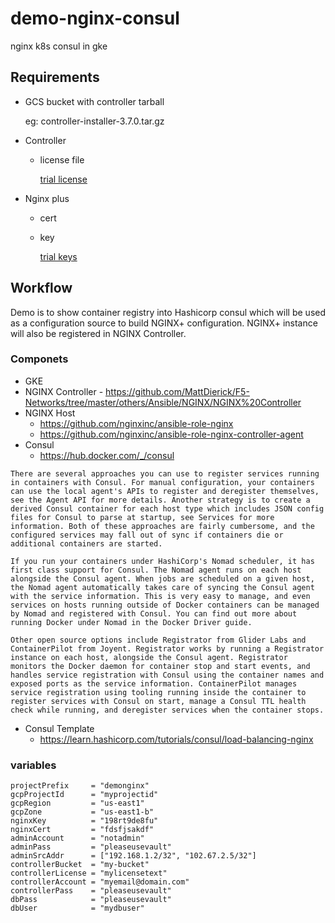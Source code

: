 # demo-nginx-consul
nginx k8s consul in gke

## Requirements

- GCS bucket with controller tarball

    eg: controller-installer-3.7.0.tar.gz

- Controller
  - license file
  
    [trial license](https://www.nginx.com/free-trial-request-nginx-controller/)

- Nginx plus
  - cert
  - key
  
    [trial keys](https://www.nginx.com/free-trial-request/)

## Workflow

Demo is to show container registry into Hashicorp consul which will be used as a configuration source to build NGINX+ configuration. NGINX+ instance will also be registered in NGINX Controller.

### Componets

- GKE
- NGINX Controller - https://github.com/MattDierick/F5-Networks/tree/master/others/Ansible/NGINX/NGINX%20Controller
- NGINX Host
  - https://github.com/nginxinc/ansible-role-nginx
  - https://github.com/nginxinc/ansible-role-nginx-controller-agent
- Consul
  - https://hub.docker.com/_/consul
``` Service Discovery with Containers
There are several approaches you can use to register services running in containers with Consul. For manual configuration, your containers can use the local agent's APIs to register and deregister themselves, see the Agent API for more details. Another strategy is to create a derived Consul container for each host type which includes JSON config files for Consul to parse at startup, see Services for more information. Both of these approaches are fairly cumbersome, and the configured services may fall out of sync if containers die or additional containers are started.

If you run your containers under HashiCorp's Nomad scheduler, it has first class support for Consul. The Nomad agent runs on each host alongside the Consul agent. When jobs are scheduled on a given host, the Nomad agent automatically takes care of syncing the Consul agent with the service information. This is very easy to manage, and even services on hosts running outside of Docker containers can be managed by Nomad and registered with Consul. You can find out more about running Docker under Nomad in the Docker Driver guide.

Other open source options include Registrator from Glider Labs and ContainerPilot from Joyent. Registrator works by running a Registrator instance on each host, alongside the Consul agent. Registrator monitors the Docker daemon for container stop and start events, and handles service registration with Consul using the container names and exposed ports as the service information. ContainerPilot manages service registration using tooling running inside the container to register services with Consul on start, manage a Consul TTL health check while running, and deregister services when the container stops.
```
- Consul Template
  - https://learn.hashicorp.com/tutorials/consul/load-balancing-nginx

### variables

```hcl
projectPrefix     = "demonginx"
gcpProjectId      = "myprojectid"
gcpRegion         = "us-east1"
gcpZone           = "us-east1-b"
nginxKey          = "198rt9de8fu"
nginxCert         = "fdsfjsakdf"
adminAccount      = "notadmin"
adminPass         = "pleaseusevault"
adminSrcAddr      = ["192.168.1.2/32", "102.67.2.5/32"]
controllerBucket  = "my-bucket"
controllerLicense = "mylicensetext"
controllerAccount = "myemail@domain.com"
controllerPass    = "pleaseusevault"
dbPass            = "pleaseusevault"
dbUser            = "mydbuser"
```
